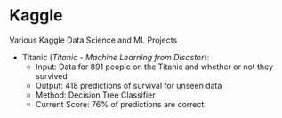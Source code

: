 # Kaggle
Various Kaggle Data Science and ML Projects
- Titanic (_Titanic - Machine Learning from Disaster_):
  - Input: Data for 891 people on the Titanic and whether or not they survived
  - Output: 418 predictions of survival for unseen data
  - Method: Decision Tree Classifier
  - Current Score: 76% of predictions are correct
